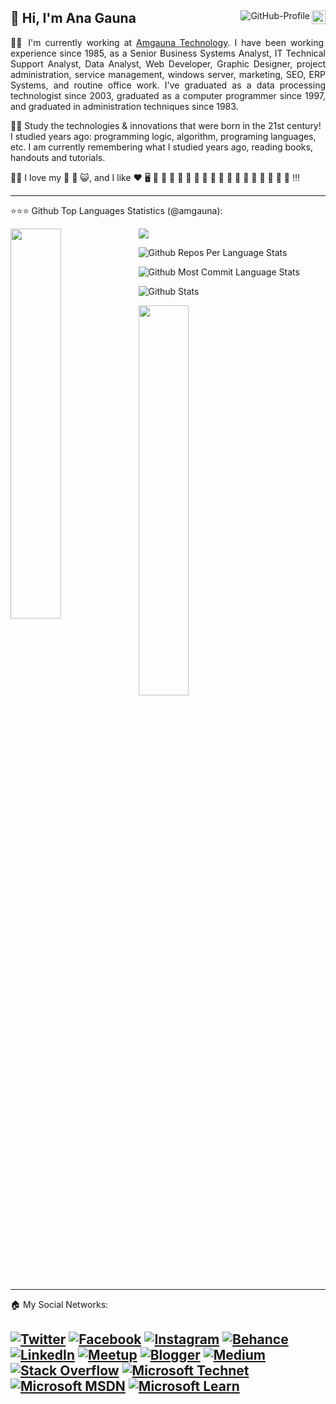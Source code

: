 <div>  
<a href="https://github.com/amgauna"><img src="https://img.shields.io/github/followers/amgauna?label=follow&style=social&link=https://www.github.com/amgauna/" height="22" title="Follow me" align="right" alt="GitHub-Followers"></a> <img src="https://komarev.com/ghpvc/?username=amgauna&label=Profile%20views&color=0e75b6&style=flat-square&color=yellow&link=https://www.github.com/amgauna/" title="Profile views" align="right" alt="GitHub-Profile"/> 

👩 Hi, I'm Ana Gauna 
---
  
<p align="justify"> 
👩‍💼 I'm currently working at <a href="http://www.amgauna.com.br">Amgauna Technology</a>. I have been working experience since 1985, as a Senior Business Systems Analyst, IT Technical Support Analyst, Data Analyst, Web Developer, Graphic Designer, project administration, service management, windows server, marketing, SEO, ERP Systems, and routine office work. I've graduated as a data processing technologist since 2003, graduated as a computer programmer since 1997, and graduated in administration techniques since 1983.

👩‍🎓 Study the technologies & innovations that were born in the 21st century! I studied years ago: programming logic, algorithm, programing languages, etc. I am currently remembering what I studied years ago, reading books, handouts and tutorials. 
  
👩‍👧 I love my 👧 🐶 😺, and I like ❤️ 🖥️ 🎵 🎦 🎄 🌹 🥞 🍫 🍓 🥤 🍇 🍊 🥓 🍔 🍕 🌭 🍦 🧁 🍰 !!!
 
</p>

  
---
⭐⭐⭐ Github Top Languages Statistics (@amgauna):

<img width="40%" align="left" src="https://github-readme-stats.vercel.app/api/top-langs/?username=amgauna&layout=compact&langs_count=12&theme=default&link=https://www.github.com/amgauna/">   

<img src="https://github-readme-stats.vercel.app/api/wakatime/?&amgauna&layout=compact&langs_count=12&theme=default&link=https://www.github.com/amgauna/"> 
  
![Github Repos Per Language Stats](https://github-profile-summary-cards.vercel.app/api/cards/repos-per-language?&username=amgauna&theme=default)
  
![Github Most Commit Language Stats](https://github-profile-summary-cards.vercel.app/api/cards/most-commit-language?&username=amgauna&theme=default)
  
![Github Stats](https://github-readme-stats.vercel.app/api/?&username=amgauna&show_icons=true&hide=contribs,prs&cache_seconds=86400&theme=buefy&width="40%"&link="https://www.github.com/amgauna/")
  
<img src="https://github-readme-streak-stats.herokuapp.com/?user=amgauna&hide_border=true&theme=default&link=https://www.github.com/amgauna/" width="40%"> 

  
---
🏠 My Social Networks: <br />

<a href="https://www.twitter.com/amgauna/"> ![Twitter](https://img.shields.io/badge/Twitter-%231DA1F2.svg?style=for-the-badge&logo=Twitter&logoColor=white)</a>
<a href="https://www.facebook.com/amgauna/"> ![Facebook](https://img.shields.io/badge/Facebook-%231877F2.svg?style=for-the-badge&logo=Facebook&logoColor=white)</a>
<a href="https://www.instagram.com/amgauna/"> ![Instagram](https://img.shields.io/badge/Instagram-%23E4405F.svg?style=for-the-badge&logo=Instagram&logoColor=white)</a>
<a href="https://www.behance.net/amgauna/"> ![Behance](https://img.shields.io/badge/Behance-1769ff?style=for-the-badge&logo=behance&logoColor=white)</a>
<a href="https://www.linkedin.com/in/amgauna/"> ![LinkedIn](https://img.shields.io/badge/Linkedin-%230077B5.svg?style=for-the-badge&logo=Linkedin&logoColor=white)</a>
<a href="https://www.meetup.com/pt-BR/members/224719753/"> ![Meetup](https://img.shields.io/badge/Meetup-f64363?style=for-the-badge&logo=meetup&logoColor=white)</a>
<a href="https://anagaunatech.blogspot.com"> ![Blogger](https://img.shields.io/badge/Blogger-FF5722?style=for-the-badge&logo=blogger&logoColor=white)</a>
<a href="https://medium.com/@anagauna"> ![Medium](https://img.shields.io/badge/Medium-12100E?style=for-the-badge&logo=medium&logoColor=white)</a>
<a href="https://stackoverflow.com/users/story/13494129/">![Stack Overflow](https://img.shields.io/badge/-Stackoverflow-FE7A16?style=for-the-badge&logo=stack-overflow&logoColor=white)</a>
<a href="https://social.technet.microsoft.com/profile/ana%20gauna/"> ![Microsoft Technet](https://img.shields.io/badge/Microsoft%20Tecnet-0078D4?style=for-the-badge&logo=microsoft&logoColor=white)</a>
<a href="https://social.msdn.microsoft.com/profile/ana%20gauna/?ws=usercard-hover"> ![Microsoft MSDN](https://img.shields.io/badge/Microsoft%20MSDN-0078D4?style=for-the-badge&logo=microsoft&logoColor=white)</a>
<a href="https://docs.microsoft.com/pt-br/users/amgauna/"> ![Microsoft Learn](https://img.shields.io/badge/Microsoft%20Learn-0078D4?style=for-the-badge&logo=microsoft&logoColor=white)</a>
---  
